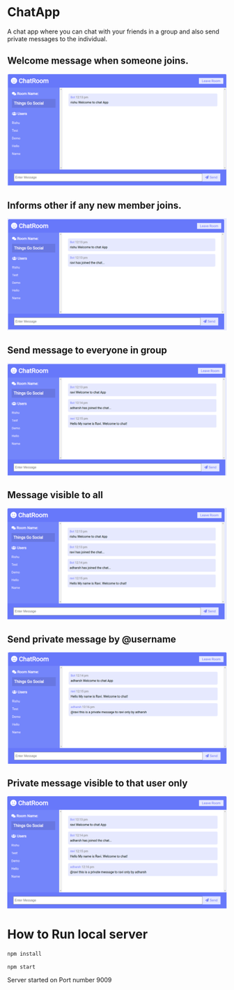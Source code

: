 # ChatApp
A chat app where you can chat with your friends in a group and also send private messages to the individual.

## Welcome message when someone joins.
![welcome](https://github.com/RISHU-GUPTA/ChatApp/blob/master/utils/welcome.png)

## Informs other if any new member joins.
![info](https://github.com/RISHU-GUPTA/ChatApp/blob/master/utils/joined.png)

## Send message to everyone in group
![message](https://github.com/RISHU-GUPTA/ChatApp/blob/master/utils/messageToAll.png)

## Message visible to all
![visible](https://github.com/RISHU-GUPTA/ChatApp/blob/master/utils/messageVisible.png)

## Send private message by @username
![private](https://github.com/RISHU-GUPTA/ChatApp/blob/master/utils/privateMessage.png)

## Private message visible to that user only
![message](https://github.com/RISHU-GUPTA/ChatApp/blob/master/utils/privateDelieverd.png)

# How to Run local server
  ```
  npm install
  ```
  ```
  npm start
  ```
Server started on Port number 9009
